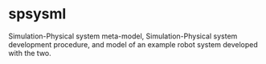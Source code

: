 # spsysml
Simulation-Physical system meta-model, Simulation-Physical system development procedure, and model of an example robot system developed with the two.
